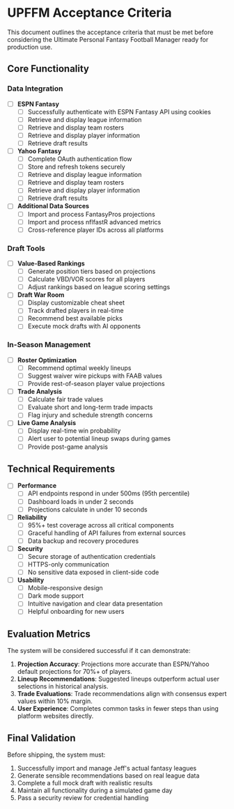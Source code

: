 # UPFFM Acceptance Criteria

This document outlines the acceptance criteria that must be met before considering the Ultimate Personal Fantasy Football Manager ready for production use.

## Core Functionality

### Data Integration

- [ ] **ESPN Fantasy**
  - [ ] Successfully authenticate with ESPN Fantasy API using cookies
  - [ ] Retrieve and display league information
  - [ ] Retrieve and display team rosters
  - [ ] Retrieve and display player information
  - [ ] Retrieve draft results

- [ ] **Yahoo Fantasy**
  - [ ] Complete OAuth authentication flow
  - [ ] Store and refresh tokens securely
  - [ ] Retrieve and display league information
  - [ ] Retrieve and display team rosters
  - [ ] Retrieve and display player information
  - [ ] Retrieve draft results

- [ ] **Additional Data Sources**
  - [ ] Import and process FantasyPros projections
  - [ ] Import and process nflfastR advanced metrics
  - [ ] Cross-reference player IDs across all platforms

### Draft Tools

- [ ] **Value-Based Rankings**
  - [ ] Generate position tiers based on projections
  - [ ] Calculate VBD/VOR scores for all players
  - [ ] Adjust rankings based on league scoring settings

- [ ] **Draft War Room**
  - [ ] Display customizable cheat sheet
  - [ ] Track drafted players in real-time
  - [ ] Recommend best available picks
  - [ ] Execute mock drafts with AI opponents

### In-Season Management

- [ ] **Roster Optimization**
  - [ ] Recommend optimal weekly lineups
  - [ ] Suggest waiver wire pickups with FAAB values
  - [ ] Provide rest-of-season player value projections

- [ ] **Trade Analysis**
  - [ ] Calculate fair trade values
  - [ ] Evaluate short and long-term trade impacts
  - [ ] Flag injury and schedule strength concerns

- [ ] **Live Game Analysis**
  - [ ] Display real-time win probability
  - [ ] Alert user to potential lineup swaps during games
  - [ ] Provide post-game analysis

## Technical Requirements

- [ ] **Performance**
  - [ ] API endpoints respond in under 500ms (95th percentile)
  - [ ] Dashboard loads in under 2 seconds
  - [ ] Projections calculate in under 10 seconds

- [ ] **Reliability**
  - [ ] 95%+ test coverage across all critical components
  - [ ] Graceful handling of API failures from external sources
  - [ ] Data backup and recovery procedures

- [ ] **Security**
  - [ ] Secure storage of authentication credentials
  - [ ] HTTPS-only communication
  - [ ] No sensitive data exposed in client-side code

- [ ] **Usability**
  - [ ] Mobile-responsive design
  - [ ] Dark mode support
  - [ ] Intuitive navigation and clear data presentation
  - [ ] Helpful onboarding for new users

## Evaluation Metrics

The system will be considered successful if it can demonstrate:

1. **Projection Accuracy**: Projections more accurate than ESPN/Yahoo default projections for 70%+ of players.
2. **Lineup Recommendations**: Suggested lineups outperform actual user selections in historical analysis.
3. **Trade Evaluations**: Trade recommendations align with consensus expert values within 10% margin.
4. **User Experience**: Completes common tasks in fewer steps than using platform websites directly.

## Final Validation

Before shipping, the system must:

1. Successfully import and manage Jeff's actual fantasy leagues
2. Generate sensible recommendations based on real league data
3. Complete a full mock draft with realistic results
4. Maintain all functionality during a simulated game day
5. Pass a security review for credential handling 